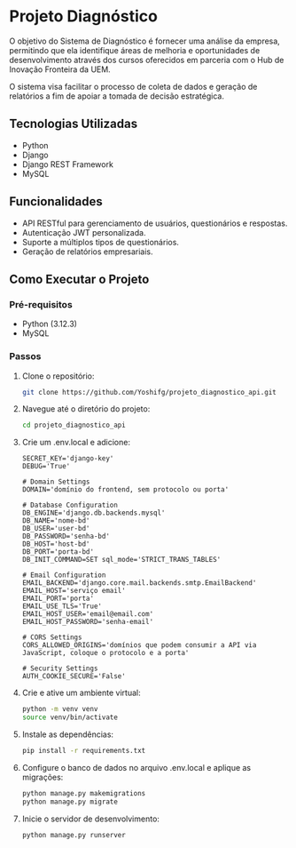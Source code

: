 # Projeto Diagnóstico

O objetivo do Sistema de Diagnóstico é fornecer uma análise da empresa, permitindo que ela identifique áreas de melhoria e oportunidades de desenvolvimento através dos cursos oferecidos em parceria com o Hub de Inovação Fronteira da UEM. 

O sistema visa facilitar o processo de coleta de dados e geração de relatórios a fim de apoiar a tomada de decisão estratégica.

## Tecnologias Utilizadas
- Python
- Django
- Django REST Framework
- MySQL

## Funcionalidades
- API RESTful para gerenciamento de usuários, questionários e respostas.
- Autenticação JWT personalizada.
- Suporte a múltiplos tipos de questionários.
- Geração de relatórios empresariais.

## Como Executar o Projeto

### Pré-requisitos
- Python (3.12.3)
- MySQL

### Passos
1. Clone o repositório:
   ```bash
   git clone https://github.com/Yoshifg/projeto_diagnostico_api.git
   ```
   
2. Navegue até o diretório do projeto:
   ```bash
   cd projeto_diagnostico_api
   ```

3. Crie um .env.local e adicione:
   ```dotenv
   SECRET_KEY='django-key'
   DEBUG='True'

   # Domain Settings
   DOMAIN='domínio do frontend, sem protocolo ou porta'

   # Database Configuration
   DB_ENGINE='django.db.backends.mysql'
   DB_NAME='nome-bd'
   DB_USER='user-bd'
   DB_PASSWORD='senha-bd'
   DB_HOST='host-bd'
   DB_PORT='porta-bd'
   DB_INIT_COMMAND=SET sql_mode='STRICT_TRANS_TABLES'

   # Email Configuration
   EMAIL_BACKEND='django.core.mail.backends.smtp.EmailBackend'
   EMAIL_HOST='serviço email'
   EMAIL_PORT='porta'
   EMAIL_USE_TLS='True'
   EMAIL_HOST_USER='email@email.com'
   EMAIL_HOST_PASSWORD='senha-email'

   # CORS Settings
   CORS_ALLOWED_ORIGINS='domínios que podem consumir a API via JavaScript, coloque o protocolo e a porta'

   # Security Settings
   AUTH_COOKIE_SECURE='False'
   ```

4. Crie e ative um ambiente virtual:
   ```bash
   python -m venv venv
   source venv/bin/activate
   ```
   
5. Instale as dependências:
   ```bash
   pip install -r requirements.txt
   ```
6. Configure o banco de dados no arquivo .env.local e aplique as migrações:
   ```bash
   python manage.py makemigrations
   python manage.py migrate
   ```
7. Inicie o servidor de desenvolvimento:
   ```bash
   python manage.py runserver
   ```